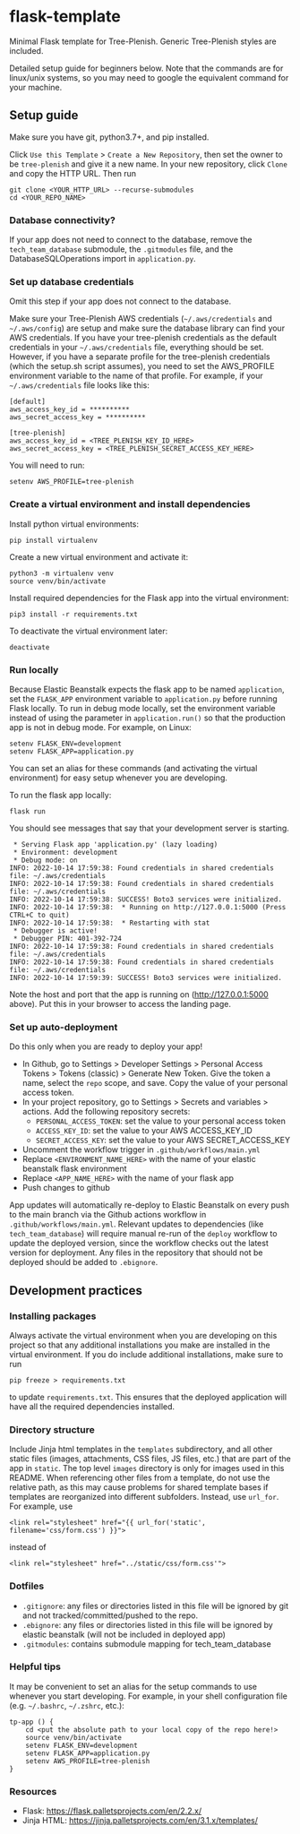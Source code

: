 # flask-template

Minimal Flask template for Tree-Plenish. Generic Tree-Plenish styles are included.

Detailed setup guide for beginners below. Note that the commands are for linux/unix systems, so you may need to google the equivalent command for your machine.

## Setup guide
Make sure you have git, python3.7+, and pip installed.

Click `Use this Template` > `Create a New Repository`, then set the owner to be `tree-plenish` and give it a new name. In your new repository, click `Clone` and copy the HTTP URL. Then run
```
git clone <YOUR_HTTP_URL> --recurse-submodules 
cd <YOUR_REPO_NAME>
```
### Database connectivity? 
If your app does not need to connect to the database, remove the `tech_team_database` submodule, the `.gitmodules` file, and the DatabaseSQLOperations import in `application.py`.
### Set up database credentials
Omit this step if your app does not connect to the database.

Make sure your Tree-Plenish AWS credentials (`~/.aws/credentials` and `~/.aws/config`) are setup and make sure the database library can find your AWS credentials. If you have your tree-plenish credentials as the default credentials in your `~/.aws/credentials` file, everything should be set. However, if you have a separate profile for the tree-plenish credentials (which the setup.sh script assumes), you need to set the AWS_PROFILE environment variable to the name of that profile. For example, if your `~/.aws/credentials` file looks like this:
```
[default]
aws_access_key_id = **********
aws_secret_access_key = **********

[tree-plenish]
aws_access_key_id = <TREE_PLENISH_KEY_ID_HERE>
aws_secret_access_key = <TREE_PLENISH_SECRET_ACCESS_KEY_HERE>
```
You will need to run:
```
setenv AWS_PROFILE=tree-plenish
```

### Create a virtual environment and install dependencies

Install python virtual environments:
```
pip install virtualenv
```
Create a new virtual environment and activate it:
```
python3 -m virtualenv venv
source venv/bin/activate
```
Install required dependencies for the Flask app into the virtual environment:
```
pip3 install -r requirements.txt
```
To deactivate the virtual environment later:
```
deactivate
```
### Run locally
Because Elastic Beanstalk expects the flask app to be named `application`, set the `FLASK_APP` environment variable to `application.py` before running Flask locally. To run in debug mode locally, set the environment variable instead of using the parameter in `application.run()` so that the production app is not in debug mode. For example, on Linux:
```
setenv FLASK_ENV=development
setenv FLASK_APP=application.py
```
You can set an alias for these commands (and activating the virtual environment) for easy setup whenever you are developing.

To run the flask app locally:
```
flask run
```
You should see messages that say that your development server is starting.
```
 * Serving Flask app 'application.py' (lazy loading)
 * Environment: development
 * Debug mode: on
INFO: 2022-10-14 17:59:38: Found credentials in shared credentials file: ~/.aws/credentials
INFO: 2022-10-14 17:59:38: Found credentials in shared credentials file: ~/.aws/credentials
INFO: 2022-10-14 17:59:38: SUCCESS! Boto3 services were initialized.
INFO: 2022-10-14 17:59:38:  * Running on http://127.0.0.1:5000 (Press CTRL+C to quit)
INFO: 2022-10-14 17:59:38:  * Restarting with stat
 * Debugger is active!
 * Debugger PIN: 401-392-724
INFO: 2022-10-14 17:59:38: Found credentials in shared credentials file: ~/.aws/credentials
INFO: 2022-10-14 17:59:38: Found credentials in shared credentials file: ~/.aws/credentials
INFO: 2022-10-14 17:59:39: SUCCESS! Boto3 services were initialized.
```

Note the host and port that the app is running on (http://127.0.0.1:5000 above). Put this in your browser to access the landing page.

### Set up auto-deployment
Do this only when you are ready to deploy your app!
- In Github, go to Settings > Developer Settings > Personal Access Tokens > Tokens (classic) > Generate New Token. Give the token a name, select the `repo` scope, and save. Copy the value of your personal access token.
- In your project repository, go to Settings > Secrets and variables > actions. Add the following repository secrets:
    - `PERSONAL_ACCESS_TOKEN`: set the value to your personal access token
    - `ACCESS_KEY_ID`: set the value to your AWS ACCESS_KEY_ID
    - `SECRET_ACCESS_KEY`: set the value to your AWS SECRET_ACCESS_KEY
- Uncomment the workflow trigger in `.github/workflows/main.yml`
- Replace `<ENVIRONMENT_NAME_HERE>` with the name of your elastic beanstalk flask environment
- Replace `<APP_NAME_HERE>` with the name of your flask app
- Push changes to github

App updates will automatically re-deploy to Elastic Beanstalk on every push to the main branch via the Github actions workflow in `.github/workflows/main.yml`. Relevant updates to dependencies (like `tech_team_database`) will require manual re-run of the `deploy` workflow to update the deployed version, since the workflow checks out the latest version for deployment. Any files in the repository that should not be deployed should be added to `.ebignore`.

## Development practices

### Installing packages
Always activate the virtual environment when you are developing on this project so that any additional installations you make are installed in the virtual environment.
If you do include additional installations, make sure to run
```
pip freeze > requirements.txt
```
to update `requirements.txt`. This ensures that the deployed application will have all the required dependencies installed.

### Directory structure
Include Jinja html templates in the `templates` subdirectory, and all other static files (images, attachments, CSS files, JS files, etc.) that are part of the app in `static`. The top level `images` directory is only for images used in this README. When referencing other files from a template, do not use the relative path, as this may cause problems for shared template bases if templates are reorganized into different subfolders. Instead, use `url_for`. For example, use
```
<link rel="stylesheet" href="{{ url_for('static', filename='css/form.css') }}">
```
instead of
```
<link rel="stylesheet" href="../static/css/form.css'">
```

### Dotfiles
- `.gitignore`: any files or directories listed in this file will be ignored by git and not tracked/committed/pushed to the repo.
- `.ebignore`: any files or directories listed in this file will be ignored by elastic beanstalk (will not be included in deployed app)
- `.gitmodules`: contains submodule mapping for tech_team_database

### Helpful tips
It may be convenient to set an alias for the setup commands to use whenever you start developing. For example, in your shell configuration file (e.g. `~/.bashrc`, `~/.zshrc`, etc.):
```
tp-app () {
    cd <put the absolute path to your local copy of the repo here!>
    source venv/bin/activate
    setenv FLASK_ENV=development
    setenv FLASK_APP=application.py
    setenv AWS_PROFILE=tree-plenish
}
```

### Resources
- Flask: https://flask.palletsprojects.com/en/2.2.x/
- Jinja HTML: https://jinja.palletsprojects.com/en/3.1.x/templates/
